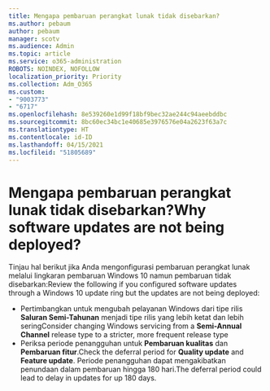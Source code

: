 ```yaml
---
title: Mengapa pembaruan perangkat lunak tidak disebarkan?
ms.author: pebaum
author: pebaum
manager: scotv
ms.audience: Admin
ms.topic: article
ms.service: o365-administration
ROBOTS: NOINDEX, NOFOLLOW
localization_priority: Priority
ms.collection: Adm_O365
ms.custom:
- "9003773"
- "6717"
ms.openlocfilehash: 8e539260e1d99f18bf9bec32ae244c94aeebddbc
ms.sourcegitcommit: 8bc60ec34bc1e40685e3976576e04a2623f63a7c
ms.translationtype: HT
ms.contentlocale: id-ID
ms.lasthandoff: 04/15/2021
ms.locfileid: "51805689"
---
```

# <a name="why-software-updates-are-not-being-deployed"></a><span data-ttu-id="02136-102">Mengapa pembaruan perangkat lunak tidak disebarkan?</span><span class="sxs-lookup"><span data-stu-id="02136-102">Why software updates are not being deployed?</span></span>

<span data-ttu-id="02136-103">Tinjau hal berikut jika Anda mengonfigurasi pembaruan perangkat lunak melalui lingkaran pembaruan Windows 10 namun pembaruan tidak disebarkan:</span><span class="sxs-lookup"><span data-stu-id="02136-103">Review the following if you configured software updates through a Windows 10 update ring but the updates are not being deployed:</span></span>  

- <span data-ttu-id="02136-104">Pertimbangkan untuk mengubah pelayanan Windows dari tipe rilis **Saluran Semi-Tahunan** menjadi tipe rilis yang lebih ketat dan lebih sering</span><span class="sxs-lookup"><span data-stu-id="02136-104">Consider changing Windows servicing from a  **Semi-Annual Channel**  release type to a stricter, more frequent release type</span></span>  
- <span data-ttu-id="02136-105">Periksa periode penangguhan untuk **Pembaruan kualitas** dan **Pembaruan fitur**.</span><span class="sxs-lookup"><span data-stu-id="02136-105">Check the deferral period for  **Quality update**  and  **Feature update**.</span></span> <span data-ttu-id="02136-106">Periode penangguhan dapat mengakibatkan penundaan dalam pembaruan hingga 180 hari.</span><span class="sxs-lookup"><span data-stu-id="02136-106">The deferral period could lead to delay in updates for up 180 days.</span></span>
